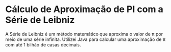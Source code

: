 # Cálculo de Aproximação de PI com a Série de Leibniz

A Série de Leibniz é um método matemático que aproxima o valor de π por meio de uma série infinita. Utilizei Java para calcular uma aproximação de π com até 1 bilhão de casas decimais.
